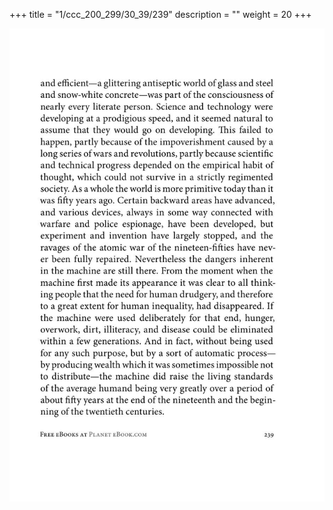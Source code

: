 +++
title = "1/ccc_200_299/30_39/239"
description = ""
weight = 20
+++

<img class="center-fit-jpg" src="/jpg_/out_jpg_1984__239.jpg" ></img>

